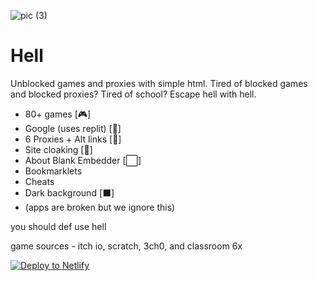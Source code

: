 
![pic (3)](https://github.com/D3ch/hell/assets/106717421/be9dd11f-a3ac-467d-bbae-9e7c17638c62)



# Hell
Unblocked games and proxies with simple html.
Tired of blocked games and blocked proxies? Tired of school? Escape hell with hell. 

- 80+ games [🎮]
- Google (uses replit) [🔎]
- 6 Proxies + Alt links [🔎]
- Site cloaking [🙈]
- About Blank Embedder [⬜]
- Bookmarklets 
- Cheats
- Dark background [⬛]
- (apps are broken but we ignore this)

you should def use hell

game sources - itch io, scratch, 3ch0, and classroom 6x


[![Deploy to Netlify](https://www.netlify.com/img/deploy/button.svg)](https://app.netlify.com/start/deploy?repository=https://github.com/d3ch/hell)


